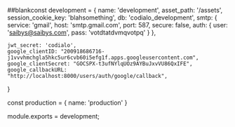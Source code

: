 ##blankconst development = {
    name: 'development',
    asset_path: '/assets',
    session_cookie_key: 'blahsomething',
    db: 'codialo_development',
    smtp: {
        service: 'gmail',
        host: 'smtp.gmail.com',
        port: 587,
        secure: false,
        auth: {
            user: 'saibys@saibys.com',
            pass: 'votdtatdvmqvotpq'
        }
    },
   
    
    jwt_secret: 'codialo',
    google_clientID: "200918686716-j1vvvhmchgla5hkc5ur6cvb60i5efg1f.apps.googleusercontent.com",
    google_clientSecret: "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",
    google_callbackURL: "http://localhost:8000/users/auth/google/callback",
}


const production =  {
    name: 'production'
}



module.exports = development;